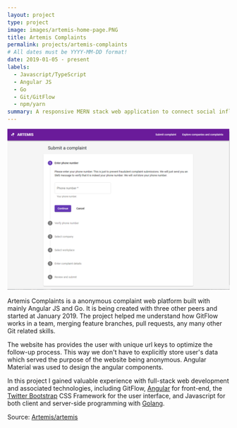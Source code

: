 ```yaml
---
layout: project
type: project
image: images/artemis-home-page.PNG
title: Artemis Complaints
permalink: projects/artemis-complaints
# All dates must be YYYY-MM-DD format!
date: 2019-01-05 - present
labels:
  - Javascript/TypeScript
  - Angular JS
  - Go
  - Git/GitFlow
  - npm/yarn
summary: A responsive MERN stack web application to connect social influencers with advertisers.
---
```


<img class="ui medium right floated rounded image" src="../images/artemis-home-page2.PNG">

Artemis Complaints is a anonymous complaint web platform built with mainly Angular JS and Go. It is being created with three other peers and started at January 2019. The project helped me understand how GitFlow works in a team, merging feature branches, pull requests, any many other Git related skills. 

The website has provides the user with unique url keys to optimize the follow-up process. This way we don't have to explicitly store user's data which served the purpose of the website being anonymous. Angular Material was used to design the angular components.

In this project I gained valuable experience with full-stack web development and associated technologies, including GitFlow, [Angular](http://angular.io) for front-end, the [Twitter Bootstrap](http://getbootstrap.com/) CSS Framework for the user interface, and Javascript for both client and server-side programming with [Golang](https://golang.org/).
 
Source: <a href="https://artemis-complaints.herokuapp.com">Artemis/artemis</a>
